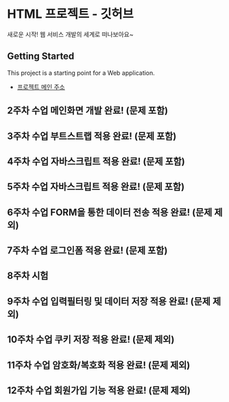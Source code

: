 # HTML 프로젝트 - 깃허브
새로운 시작! 웹 서비스 개발의 세계로 떠나보아요~
## Getting Started
This project is a starting point for a Web application.
- [프로젝트 메인 주소](https://github.com/goguma3box/WEB_MAIN)
## 2주차 수업 메인화면 개발 완료! (문제 포함)
## 3주차 수업 부트스트랩 적용 완료! (문제 포함)
## 4주차 수업 자바스크립트 적용 완료! (문제 포함)
## 5주차 수업 자바스크립트 적용 완료! (문제 포함)
## 6주차 수업 FORM을 통한 데이터 전송 적용 완료! (문제 제외)
## 7주차 수업 로그인폼 적용 완료! (문제 포함)
## 8주차 시험
## 9주차 수업 입력필터링 및 데이터 저장 적용 완료! (문제 제외)
## 10주차 수업 쿠키 저장 적용 완료! (문제 제외)
## 11주차 수업 암호화/복호화 적용 완료! (문제 제외)
## 12주차 수업 회원가입 기능 적용 완료! (문제 제외)
